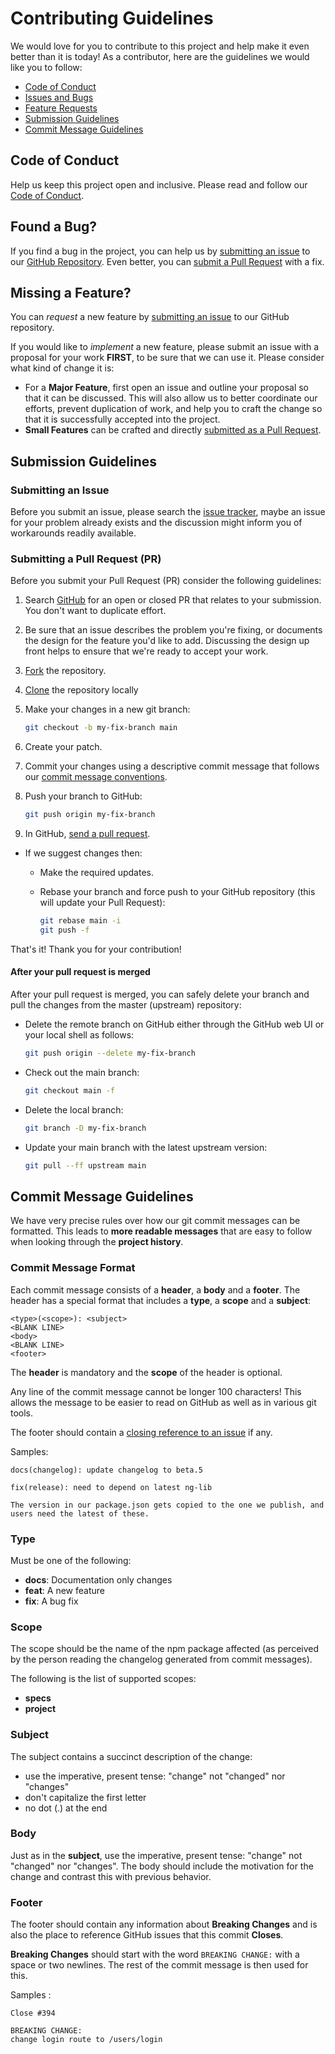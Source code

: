 # Contributing Guidelines

We would love for you to contribute to this project and help make it even better than it is
today! As a contributor, here are the guidelines we would like you to follow:

- [Code of Conduct](#coc)
- [Issues and Bugs](#issue)
- [Feature Requests](#feature)
- [Submission Guidelines](#submit)
- [Commit Message Guidelines](#commit)

## <a name="coc"></a> Code of Conduct

Help us keep this project open and inclusive. Please read and follow our [Code of Conduct][coc].

## <a name="issue"></a> Found a Bug?

If you find a bug in the project, you can help us by
[submitting an issue][github-issue] to our [GitHub Repository][github]. Even better, you can
[submit a Pull Request](#submit-pr) with a fix.

## <a name="feature"></a> Missing a Feature?

You can _request_ a new feature by [submitting an issue](#submit-issue) to our GitHub
repository.

If you would like to _implement_ a new feature, please submit an issue with
a proposal for your work **FIRST**, to be sure that we can use it.
Please consider what kind of change it is:

- For a **Major Feature**, first open an issue and outline your proposal so that it can be
  discussed. This will also allow us to better coordinate our efforts, prevent duplication of work,
  and help you to craft the change so that it is successfully accepted into the project.
- **Small Features** can be crafted and directly [submitted as a Pull Request](#submit-pr).

## <a name="submit"></a> Submission Guidelines

### <a name="submit-issue"></a> Submitting an Issue

Before you submit an issue, please search the [issue tracker][issue-tracker], maybe an issue for your problem already exists and the discussion might inform you of workarounds readily available.

### <a name="submit-pr"></a> Submitting a Pull Request (PR)

Before you submit your Pull Request (PR) consider the following guidelines:

1. Search [GitHub][github-pulls] for an open or closed PR
   that relates to your submission. You don't want to duplicate effort.
1. Be sure that an issue describes the problem you're fixing, or documents the design for the feature you'd like to add.
   Discussing the design up front helps to ensure that we're ready to accept your work.

1. [Fork](https://docs.github.com/en/get-started/quickstart/fork-a-repo#forking-a-repository) the repository.

1. [Clone](https://docs.github.com/en/get-started/quickstart/fork-a-repo#cloning-your-forked-repository) the repository locally

1. Make your changes in a new git branch:

   ```bash
   git checkout -b my-fix-branch main
   ```

1. Create your patch.

1. Commit your changes using a descriptive commit message that follows our
   [commit message conventions](#commit).

1. Push your branch to GitHub:

   ```bash
   git push origin my-fix-branch
   ```

1. In GitHub, [send a pull request](https://docs.github.com/en/github/collaborating-with-pull-requests/proposing-changes-to-your-work-with-pull-requests/creating-a-pull-request-from-a-fork).

- If we suggest changes then:

  - Make the required updates.
  - Rebase your branch and force push to your GitHub repository (this will update your Pull Request):

    ```bash
    git rebase main -i
    git push -f
    ```

That's it! Thank you for your contribution!

#### After your pull request is merged

After your pull request is merged, you can safely delete your branch and pull the changes
from the master (upstream) repository:

- Delete the remote branch on GitHub either through the GitHub web UI or your local shell as follows:

  ```bash
  git push origin --delete my-fix-branch
  ```

- Check out the main branch:

  ```bash
  git checkout main -f
  ```

- Delete the local branch:

  ```bash
  git branch -D my-fix-branch
  ```

- Update your main branch with the latest upstream version:

  ```bash
  git pull --ff upstream main
  ```

## <a name="commit"></a> Commit Message Guidelines

We have very precise rules over how our git commit messages can be formatted. This leads to **more
readable messages** that are easy to follow when looking through the **project history**.

### Commit Message Format

Each commit message consists of a **header**, a **body** and a **footer**. The header has a special
format that includes a **type**, a **scope** and a **subject**:

```
<type>(<scope>): <subject>
<BLANK LINE>
<body>
<BLANK LINE>
<footer>
```

The **header** is mandatory and the **scope** of the header is optional.

Any line of the commit message cannot be longer 100 characters! This allows the message to be easier
to read on GitHub as well as in various git tools.

The footer should contain a [closing reference to an issue](https://help.github.com/articles/closing-issues-via-commit-messages/) if any.

Samples:

```
docs(changelog): update changelog to beta.5
```

```
fix(release): need to depend on latest ng-lib

The version in our package.json gets copied to the one we publish, and users need the latest of these.
```

### Type

Must be one of the following:

- **docs**: Documentation only changes
- **feat**: A new feature
- **fix**: A bug fix

### Scope

The scope should be the name of the npm package affected (as perceived by the person reading the changelog generated from commit messages).

The following is the list of supported scopes:

- **specs**
- **project**

### Subject

The subject contains a succinct description of the change:

- use the imperative, present tense: "change" not "changed" nor "changes"
- don't capitalize the first letter
- no dot (.) at the end

### Body

Just as in the **subject**, use the imperative, present tense: "change" not "changed" nor "changes".
The body should include the motivation for the change and contrast this with previous behavior.

### Footer

The footer should contain any information about **Breaking Changes** and is also the place to
reference GitHub issues that this commit **Closes**.

**Breaking Changes** should start with the word `BREAKING CHANGE:` with a space or two newlines. The rest of the commit message is then used for this.

Samples :

```
Close #394
```

```
BREAKING CHANGE:
change login route to /users/login
```

[coc]: /CODE_OF_CONDUCT.md
[github]: https://github.com/sfeir-open-source/sfeir-school-pwa
[github-issue]: https://github.com/sfeir-open-source/sfeir-school-pwa/issues/new
[issue-tracker]: https://github.com/sfeir-open-source/sfeir-school-pwa/issues
[github-pulls]: https://github.com/sfeir-open-source/sfeir-school-pwa/pulls

